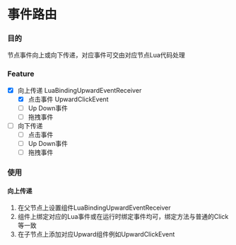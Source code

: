 # 事件路由

### 目的
节点事件向上或向下传递，对应事件可交由对应节点Lua代码处理

### Feature
- [x] 向上传递 LuaBindingUpwardEventReceiver
    - [x] 点击事件 UpwardClickEvent
    - [ ] Up Down事件
    - [ ] 拖拽事件
    
- [ ] 向下传递
    - [ ] 点击事件
    - [ ] Up Down事件
    - [ ] 拖拽事件
  
### 使用
#### 向上传递
1. 在父节点上设置组件LuaBindingUpwardEventReceiver
2. 组件上绑定对应的Lua事件或在运行时绑定事件均可，绑定方法与普通的Click等一致
3. 在子节点上添加对应Upward组件例如UpwardClickEvent

